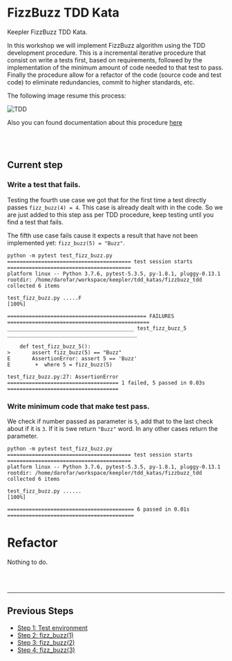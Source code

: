 # FizzBuzz TDD Kata

Keepler FizzBuzz TDD Kata.

In this workshop we will implement FizzBuzz algorithm using the TDD development procedure. This is a incremental 
iterative procedure that consist on write a tests first, based on requirements, followed by the implementation of the 
minimum amount of code needed to that test to pass. Finally the procedure allow for a refactor of the code (source code
and test code) to eliminate redundancies, commit to higher standards, etc. 

The following image resume this process: 

![TDD](https://upload.wikimedia.org/wikipedia/commons/0/0b/TDD_Global_Lifecycle.png)

Also you can found documentation about this procedure [here](https://en.wikipedia.org/wiki/Test-driven_development)

<br />
<br />

## Current step

### Write a test that fails. 
Testing the fourth use case we got that for the first time a test directly passes `fizz_buzz(4) = 4`. This case is 
already dealt with in the code. So we are just added to this step ass per TDD procedure, keep testing until you find a 
test that fails. 

The fifth use case fails cause it expects a result that have not been implemented yet: `fizz_buzz(5) = "Buzz"`. 

```
python -m pytest test_fizz_buzz.py 
======================================== test session starts ========================================
platform linux -- Python 3.7.6, pytest-5.3.5, py-1.8.1, pluggy-0.13.1
rootdir: /home/darofar/workspace/keepler/tdd_katas/fizzbuzz_tdd
collected 6 items                                                                                   

test_fizz_buzz.py .....F                                                                      [100%]

============================================= FAILURES ==============================================
_________________________________________ test_fizz_buzz_5 __________________________________________

    def test_fizz_buzz_5():
>       assert fizz_buzz(5) == "Buzz"
E       AssertionError: assert 5 == 'Buzz'
E        +  where 5 = fizz_buzz(5)

test_fizz_buzz.py:27: AssertionError
==================================== 1 failed, 5 passed in 0.03s ====================================
``` 
### Write minimum code that make test pass.
We check if number passed as parameter is `5`, add that to the last check about if it is `3`.  If it is `5`we return 
`"Buzz"` word. In any other cases return the parameter. 

```
python -m pytest test_fizz_buzz.py 
======================================== test session starts ========================================
platform linux -- Python 3.7.6, pytest-5.3.5, py-1.8.1, pluggy-0.13.1
rootdir: /home/darofar/workspace/keepler/tdd_katas/fizzbuzz_tdd
collected 6 items                                                                                   

test_fizz_buzz.py ......                                                                      [100%]

========================================= 6 passed in 0.01s =========================================
```

# Refactor 
Nothing to do. 

<br />
<br />
<hr />

## Previous Steps

- [Step 1: Test environment](https://github.com/darofar/fizzbuzz_tdd/blob/3836e05c9f868c29cfb77241c703259afbd98d21/README.md)
- [Step 2: fizz_buzz(1)](https://github.com/darofar/fizzbuzz_tdd/blob/8ae70a62115a3ab44c30463d2da2e6b359c1f587/README.md)
- [Step 3: fizz_buzz(2)](https://github.com/darofar/fizzbuzz_tdd/blob/ba1d482ad49d06e414438b9f8983ed6a2ce251dd/README.md)
- [Step 4: fizz_buzz(3)](https://github.com/darofar/fizzbuzz_tdd/blob/0c449473984dd9d24de5969cc5b3f095963bd6b3/README.md)